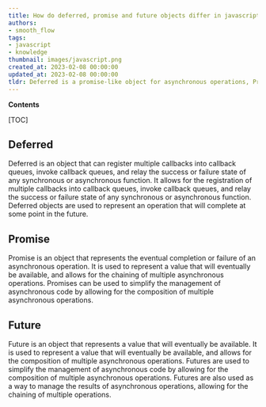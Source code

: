```yaml
---
title: How do deferred, promise and future objects differ in javascript?
authors:
- smooth_flow
tags:
- javascript
- knowledge
thumbnail: images/javascript.png
created_at: 2023-02-08 00:00:00
updated_at: 2023-02-08 00:00:00
tldr: Deferred is a promise-like object for asynchronous operations, Promise is an object representing an asynchronous operation, and Future is an object that provides a way to register callbacks to be called when the asynchronous operation is completed.
---
```


**Contents**

[TOC]

## Deferred

Deferred is an object that can register multiple callbacks into callback queues, invoke callback queues, and relay the success or failure state of any synchronous or asynchronous function. It allows for the registration of multiple callbacks into callback queues, invoke callback queues, and relay the success or failure state of any synchronous or asynchronous function. Deferred objects are used to represent an operation that will complete at some point in the future.

## Promise

Promise is an object that represents the eventual completion or failure of an asynchronous operation. It is used to represent a value that will eventually be available, and allows for the chaining of multiple asynchronous operations. Promises can be used to simplify the management of asynchronous code by allowing for the composition of multiple asynchronous operations.

## Future

Future is an object that represents a value that will eventually be available. It is used to represent a value that will eventually be available, and allows for the composition of multiple asynchronous operations. Futures are used to simplify the management of asynchronous code by allowing for the composition of multiple asynchronous operations. Futures are also used as a way to manage the results of asynchronous operations, allowing for the chaining of multiple operations.

